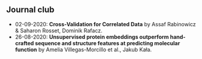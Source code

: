 ## Journal club

 - 02-09-2020: **Cross-Validation for Correlated Data** by Assaf Rabinowicz & Saharon Rosset, Dominik Rafacz.
 - 26-08-2020: **Unsupervised protein embeddings outperform hand-crafted sequence and structure features at predicting molecular function** by Amelia Villegas-Morcillo et al., Jakub Kała.